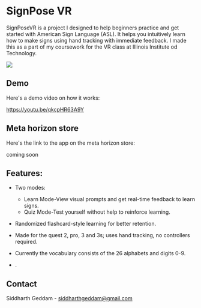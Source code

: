 
# SignPose VR

SignPoseVR is a project I designed to help beginners practice and get started with American Sign Language (ASL). It helps you intuitively learn how to make signs using hand tracking with immediate feedback. I made this as a part of my coursework for the VR class at Illinois Institute od Technology.

![](https://raw.githubusercontent.com/Somanyloopholes/SignPoseVR/main/demoGIF.gif)

## Demo

Here's a demo video on how it works:

https://youtu.be/qkcpHR63A9Y 

## Meta horizon store

Here's the link to the app on the meta horizon store:

coming soon

 ## Features:

- Two modes:
    * Learn Mode-View visual prompts and get real-time feedback to learn signs.
    * Quiz Mode-Test yourself without help to reinforce learning.

- Randomized flashcard-style learning for better retention.

- Made for the quest 2, pro, 3 and 3s; uses hand tracking, no controllers required.

- Currently the vocabulary consists of the 26 alphabets and digits 0-9.

- .

## Contact

Siddharth Geddam - siddharthgeddam@gmail.com
